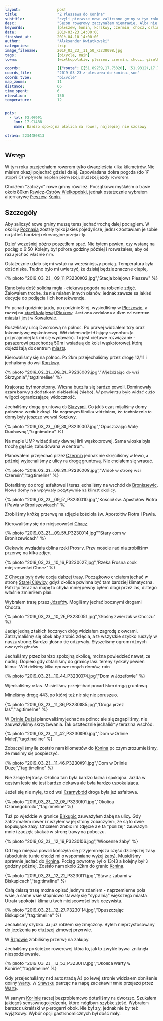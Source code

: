 ```yaml
---
layout:                 post
title:                  "Z Pleszewa do Konina"
subtitle:               "czyli pierwsze nowe zaliczone gminy w tym roku"
desc:                   "Sezon rowerowy zaczynałem niemrawie. Albo nie miałem czasu, albo pogoda nie była idealna. Tego dnia udało się nam zaplanować przejazd dłuższy przejazd z Pleszewa w stronę Konina. Abym mógł zaliczyć jakieś nowe gminy muszę jeździć dalej pociągiem."
keywords:               [pleszew, konin, korzkwy, czermin, chocz, orlina mała, czarnybród, biskupice, szetlewek, rzgów, zastruże, sławsk, posoka]
date:                   2019-03-23 14:00:00
finished_at:            2019-04-10 14:00:00
author:                 "Aleksander Kwiatkowski"
categories:             trip
image_filename:         2019_03_23__11_50_P3230098.jpg
tags:                   [bicycle, main]
towns:                  [wielkopolskie, pleszew, czermin, chocz, gizalki, grodziec, rzgow, zagorow, stare_miasto, konin]

coords:                 [{"route": [[51.89259,17.73320], [51.93129,17.73980], [51.95267,17.77285], [51.96832,17.82280], [51.96134,17.83010], [51.98624,17.87945], [51.99782,17.88984], [52.01108,17.86907], [52.04039,17.92383], [52.06931,17.91447], [52.09273,18.01094], [52.11962,17.99601], [52.19639,18.13334], [52.20302,18.22586], [52.23110,18.25024]], "type": "bicycle"}]
coords_file:            "2019-03-23-z-pleszewa-do-konina.json"
coords_type:            "bicycle"
map_zooms:              11
distance:               66
time_spent:             6
elevation:              150
temperature:            12


pois:
  - lat: 52.06901
    lon: 17.91488
    name: Bardzo spokojna okolica na rower, najlepiej nie szosowy

strava: 2234480813
---
```


[wiki-kowalew]: https://pl.wikipedia.org/wiki/Kowalew_(powiat_pleszewski)
[wiki-pleszew-waskotorowy]: https://pl.wikipedia.org/wiki/Pleszew_W%C4%85skotorowy
[wiki-rawicz]: https://pl.wikipedia.org/wiki/Rawicz
[wiki-ostrow-wielkopolski]: https://pl.wikipedia.org/wiki/Ostr%C3%B3w_Wielkopolski
[wiki-pleszew]: https://pl.wikipedia.org/wiki/Pleszew
[wiki-konin]: https://pl.wikipedia.org/wiki/Konin
[wiki-poznan]: https://pl.wikipedia.org/wiki/Pozna%C5%84
[wiki-pleszew-stacja]: https://pl.wikipedia.org/wiki/Pleszew_(stacja_kolejowa)
[wiki-korzkwy]: https://pl.wikipedia.org/wiki/Korzkwy
[wiki-skrzypnia]: https://pl.wikipedia.org/wiki/Skrzypnia
[wiki-czermin]: https://pl.wikipedia.org/wiki/Czermin_(powiat_pleszewski)
[wiki-broniszewice]: https://pl.wikipedia.org/wiki/Broniszewice
[wiki-chocz]: https://pl.wikipedia.org/wiki/Chocz
[wiki-prosna-rzeka]: https://pl.wikipedia.org/wiki/Prosna
[wiki-stara-ciswica]: https://pl.wikipedia.org/wiki/Stara_Ci%C5%9Bwica
[wiki-jozefow]: https://pl.wikipedia.org/wiki/J%C3%B3zef%C3%B3w_(powiat_pleszewski)
[wiki-orlina-duza]: https://pl.wikipedia.org/wiki/Orlina_Du%C5%BCa
[wiki-czarnybrod]: https://pl.wikipedia.org/wiki/Czarnybr%C3%B3d
[wiki-biskupice]: https://pl.wikipedia.org/wiki/Biskupice_(powiat_koni%C5%84ski)
[wiki-rzgow]: https://pl.wikipedia.org/wiki/Rzg%C3%B3w_(wojew%C3%B3dztwo_wielkopolskie)
[wiki-warta]: https://pl.wikipedia.org/wiki/Warta
[wiki-slawsk]: https://pl.wikipedia.org/wiki/S%C5%82awsk_(powiat_koni%C5%84ski)

## Wstęp

W tym roku przejechałem rowerem tylko dwadzieścia kilka kilometrów. Nie miałem
okazji pojechać gdzieś dalej. Zapowiadana dobra pogoda (do 17 stopni C) wpłyneła na
plan pierwszej, dłuższej jazdy rowerem.

Chciałem "zaliczyć" nowe gminy również. Początkowo myślałem o trasie około 80km
[Rawicz][wiki-rawicz]-[Ostrów Wielkopolski][wiki-ostrow-wielkopolski], jednak
ostatecznie wybrałem alternatywę [Pleszew][wiki-pleszew]-[Konin][wiki-konin].

## Szczegóły

Aby zaliczyć nowe gminy muszę teraz jechać trochę dalej pociągiem. W okolicy
[Poznania][wiki-poznan] zostały tylko
jakieś pojedyńcze, jednak zostawiam je sobie na jakieś bardziej rekreacyjne przejazdy.

Dzień wcześniej późno poszedłem spać. Nie byłem pewien, czy wstanę na pociąg o 6:50.
Kolejny był półtora godziny później i rozważałem, aby od razu jechać właśnie nim.

Ostatecznie udało się mi wstać na wcześniejszy pociąg. Temperatura była dość niska. Trudno było mi
uwierzyć, że dzisiaj będzie znacznie cieplej.

{% photo "2019_03_23__09_11_P3230002.jpg","Stacja kolejowa Pleszew" %}

Rano była dość solidna mgła - ciekawa pogoda na robienie zdjęć. Żałowałem trochę,
że nie miałem innych planów, jednak zawsze są jakieś decyzje do podjęcia i
ich konsekwencje.

Po ponad godzinie jazdy, po godzinie 8-ej, wysiedliśmy w [Pleszewie][wiki-pleszew], a raczej
na [stacji kolejowej Pleszew][wiki-pleszew-stacja]. Jest ona oddalona o 4km
od centrum [miasta][wiki-pleszew] i jest w [Kowalewie][wiki-kowalew].

Ruszyliśmy ulicą Dworcową na północ. Po prawej widziałem tory oraz lokomotywę
wąskotorową. Widziałem odjeżdżający szynobus (a przynajmniej tak mi się wydawało).
To jest ciekawe rozwiązanie - pasażerowi przechodzą 50m i wsiadają do
kolei wąskotorowej, którą dojeżdżają do centrum [miasta][wiki-pleszew].

Kierowaliśmy się na północ. Po 2km przejechaliśmy przez drogę 12/11
i jechaliśmy do wsi [Korzkwy][wiki-korzkwy].

{% photo "2019_03_23__09_28_P3230003.jpg","Wjeżdżając do wsi Skrzypnia","tag:timeline" %}

Krajobraz był monotonny. Wiosna budziła się bardzo powoli. Dominowały szare barwy
z dodatkiem niebieskiej (niebo). W powietrzu było widać dużo wilgoci
ograniczającej widoczność.

Jechaliśmy drogą gruntową do [Skrzypni][wiki-skrzypnia].
Co jakiś czas mijaliśmy domy położone wzdłuż drogi.
Na nagranym filmiku widziałem, że technicznie te domy były
jeszcze we wsi [Korzkwy][wiki-korzkwy].

{% photo "2019_03_23__09_38_P3230007.jpg","Opuszczając Wolę Duchowną","tag:timeline" %}

Na mapie UMP widać ślady dawnej linii wąskotorowej. Sama wioska była trochę
gęściej zabudowana w centrum.

Planowałem przejechać przez [Czermin][wiki-czermin] jednak nie skręciliśmy w lewo,
a później wyjechaliśmy z ulicy na drogę gruntową. Nie chciałem się wracać.

{% photo "2019_03_23__09_38_P3230008.jpg","Widok w stronę wsi Czermin","tag:timeline" %}

Dotarliśmy do drogi asfaltowej i teraz jechaliśmy na wschód do [Broniszewic][wiki-broniszewice].
Nowe domy nie wpływały pozytywnie na klimat okolicy.

{% photo "2019_03_23__09_51_P3230010.jpg","Kościół św. Apostołów Piotra i Pawła w Broniszewicach" %}

Zrobiliśmy krótką przerwę na zdjęcie kościoła św. Apostołów Piotra i Pawła.

Kierowaliśmy się do miejscowości [Chocz][wiki-chocz].

{% photo "2019_03_23__09_59_P3230014.jpg","Stary dom w Broniszewicach" %}

Ciekawie wyglądała dolina rzeki [Prosny][wiki-prosna-rzeka]. Przy moście
nad nią zrobiliśmy przerwę na kilka zdjęć.

{% photo "2019_03_23__10_16_P3230027.jpg","Rzeka Prosna obok miejscowości Chocz" %}

Z [Chocza][wiki-chocz] były dwie opcja dalszej trasy.
Początkowo chciałem jechać w stronę [Starej Ciświcy][wiki-stara-ciswica],
gdyż okolica powinna być tam bardziej klimatyczna. Patrząc teraz na mapę to
chyba mniej pewny byłem drogi przez las, dlatego właśnie zmieniłem plan.

Wybrałem trasę przez [Józefów][wiki-jozefow]. Mogliśmy jechać
bocznymi drogami [Chocza][wiki-chocz].

{% photo "2019_03_23__10_26_P3230051.jpg","Głośny zwierzak w Choczu" %}

Jadąc jedną z takich bocznych dróg widziałem zagrodę z
owcami. Zatrzymaliśmy się obok aby zrobić zdjęcia, a te wszystkie
szybko ruszyły w naszą stronę. Bardzo głośno się odzywały. Słyszeliśmy ogrom
różnych owczych głosów.

Jechaliśmy przez bardzo spokojną okolicę, można powiedzieć nawet, że nudną.
Dopiero gdy dotarliśmy do granicy lasu tereny zyskały pewien klimat.
Widzieliśmy kilka opuszczonych domów, ruin.

{% photo "2019_03_23__10_44_P3230074.jpg","Dom w Józefowie" %}

Wjechaliśmy w las. Musieliśmy przejechać ponad 5km drogą gruntową.

Mineliśmy drogę 443, po której też nic się nie poruszało.

{% photo "2019_03_23__11_36_P3230085.jpg","Droga przez las","tag:timeline" %}

W [Orlinie Dużej][wiki-orlina-duza] planowaliśmy jechać na północ ale się
zagapiliśmy, nie zauważyliśmy skrzyżowania. Tak ostatecznie jechaliśmy
teraz na wschód.

{% photo "2019_03_23__11_42_P3230090.jpg","Dom w Orlinie Małej","tag:timeline" %}

Zobaczyliśmy ile zostało nam kilometrów do [Konina][wiki-konin] po czym
zrozumieliśmy, że musimy się pospieszyć.

{% photo "2019_03_23__11_46_P3230091.jpg","Dom w Orlinie Dużej","tag:timeline" %}

Nie żałuję tej trasy. Okolica tam była bardzo ładna i spokojna.
Jazda w gęstym lesie nie jest bardzo ciekawa ale była bardzo uspokajająca.

Jeżeli się nie mylę, to od wsi [Czarnybród][wiki-czarnybrod] droga była już asfaltowa.

{% photo "2019_03_23__12_08_P3230101.jpg","Okolica Czarnegobrodu","tag:timeline" %}

Tuż po wjeździe w granice [Biskupic][wiki-biskupice] zauważyłem żabę na ulicy.
Gdy zatrzymałem rower i ruszyłem w jej strony zobaczyłem, że są to dwie
kopulujące żaby. Chciałem zrobić im zdjęcie ale ta "poniżej" zauważyła mnie i
zaczęła skakać w stronę trawy na poboczu.

{% photo "2019_03_23__12_19_P3230106.jpg","Wiosenne żaby" %}

Od tego miejsca powoli kończyła się przyjemniejsza część dzisiejszej
trasy (absolutnie tu nie chodzi mi o wspomniane wyżej żaby). Musieliśmy sprawnie jechać
do [Konina][wiki-konin]. Pociąg powrotny był o 13:43 a kolejny był 3 godziny później.
Zostało nam około 22km do granic [Konina][wiki-konin].

{% photo "2019_03_23__12_22_P3230111.jpg","Staw z żabami w Biskupicach","tag:timeline" %}

Całą dalszą trasę można opisać jednym zdaniem - naprzemienne pola i wsie, a
same wsie stopniowo stawały się "sypialnią" większego miasta. Utrata spokoju i klimatu
tych miejscowości była oczywista.

{% photo "2019_03_23__12_27_P3230114.jpg","Opuszczając Biskupice","tag:timeline" %}

Jechaliśmy szybko. Ja już robiłem się zmęczony. Byłem nieprzystosowany
do jeżdżenia po dłuższej zimowej przerwie.

W [Rzgowie][wiki-rzgow] zrobiliśmy przerwę na zakupy.

Jechaliśmy po ścieżce rowerowej która to, jak to zwykle bywa, zniknęła
niespodziewanie.

{% photo "2019_03_23__13_53_P3230117.jpg","Okolica Warty w Koninie","tag:timeline" %}

Gdy przejechaliśmy nad autostradą A2 po lewej stronie widziałem obniżenie
doliny [Warty][wiki-warta]. W [Sławsku][wiki-slawsk] patrząc na mapę
zaciekawił mnie przejazd przez [Wartę][wiki-warta].

W samym [Koninie][wiki-konin] raczej bezproblemowo dotarliśmy na dworzec.
Szukałem jakiegoś sensownego jedzenia, które mógłbym szybko zjeść.
Wybrałem barszcz ukraiński w pierogarni obok. Nie był zły, jednak nie był
też wyjątkowy. Wybór opcji gastronomicznych był dość mały.
